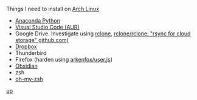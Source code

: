 Things I need to install on [Arch Linux](https://archlinux.org/)

- [Anaconda Python](https://www.anaconda.com/)
-  [Visual Studio Code (AUR)](https://aur.archlinux.org/packages/visual-studio-code-bin)
- Google Drive. Investigate using [rclone](https://archlinux.org/packages/extra/x86_64/rclone/), [rclone/rclone: "rsync for cloud storage" github.com)](https://github.com/rclone/rclone)
- [Dropbox](https://aur.archlinux.org/packages/dropbox)
- Thunderbird
- Firefox (harden using [arkenfox/user.js](https://github.com/arkenfox/user.js/))
- [Obsidian](https://aur.archlinux.org/packages/obsidian-bin)
- zsh
- [oh-my-zsh](https://ohmyz.sh/)

[up](../README.md)
